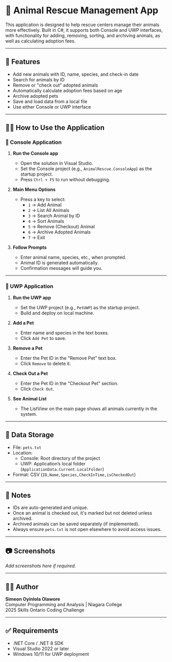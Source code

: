 # 🐾 Animal Rescue Management App

This application is designed to help rescue centers manage their animals more effectively. Built in C#, it supports both Console and UWP interfaces, with functionality for adding, removing, sorting, and archiving animals, as well as calculating adoption fees.

---

## 🎯 Features

- Add new animals with ID, name, species, and check-in date
- Search for animals by ID
- Remove or "check out" adopted animals
- Automatically calculate adoption fees based on age
- Archive adopted pets
- Save and load data from a local file
- Use either Console or UWP interface

---

## 🧑‍💻 How to Use the Application

### 🔹 Console Application

1. **Run the Console app**
   - Open the solution in Visual Studio.
   - Set the Console project (e.g., `AnimalRescue.ConsoleApp`) as the startup project.
   - Press `Ctrl + F5` to run without debugging.

2. **Main Menu Options**
   - Press a key to select:
     - `1` → Add Animal
     - `2` → List All Animals
     - `3` → Search Animal by ID
     - `4` → Sort Animals
     - `5` → Remove (Checkout) Animal
     - `6` → Archive Adopted Animals
     - `7` → Exit

3. **Follow Prompts**
   - Enter animal name, species, etc., when prompted.
   - Animal ID is generated automatically.
   - Confirmation messages will guide you.

---

### 🔸 UWP Application

1. **Run the UWP app**
   - Set the UWP project (e.g., `PetUWP`) as the startup project.
   - Build and deploy on local machine.

2. **Add a Pet**
   - Enter name and species in the text boxes.
   - Click `Add Pet` to save.

3. **Remove a Pet**
   - Enter the Pet ID in the "Remove Pet" text box.
   - Click `Remove` to delete it.

4. **Check Out a Pet**
   - Enter the Pet ID in the "Checkout Pet" section.
   - Click `Check Out`.

5. **See Animal List**
   - The ListView on the main page shows all animals currently in the system.

---

## 📂 Data Storage

- File: `pets.txt`
- Location:
  - Console: Root directory of the project
  - UWP: Application’s local folder (`ApplicationData.Current.LocalFolder`)
- Format: CSV (`ID,Name,Species,CheckInTime,isCheckedOut`)

---

## 📌 Notes

- IDs are auto-generated and unique.
- Once an animal is checked out, it's marked but not deleted unless archived.
- Archived animals can be saved separately (if implemented).
- Always ensure `pets.txt` is not open elsewhere to avoid access issues.

---

## 📷 Screenshots

*Add screenshots here if required.*

---

## 👨‍💻 Author

**Simeon Oyinlola Olawore**  
Computer Programming and Analysis | Niagara College  
2025 Skills Ontario Coding Challenge

---

## ✅ Requirements

- .NET Core / .NET 8 SDK
- Visual Studio 2022 or later
- Windows 10/11 for UWP deployment

